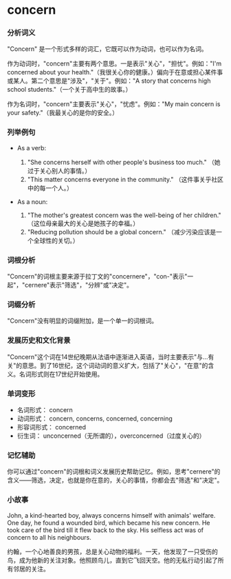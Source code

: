 # concern

### 分析词义

  

"Concern" 是一个形式多样的词汇，它既可以作为动词，也可以作为名词。

  

作为动词时，"concern"主要有两个意思。一是表示"关心"，"担忧"。例如："I'm concerned about your health."（我很关心你的健康。）偏向于在意或担心某件事或某人。第二个意思是"涉及"，"关于"。例如："A story that concerns high school students."（一个关于高中生的故事。）

  

作为名词时，"concern"主要表示"关心"，"忧虑"。例如："My main concern is your safety."（我最关心的是你的安全。）

  

### 列举例句

  

*   As a verb:
    
      
    
    1.  "She concerns herself with other people's business too much." （她过于关心别人的事情。）
    2.  "This matter concerns everyone in the community." （这件事关乎社区中的每一个人。）
    
      
    
*   As a noun:
    
      
    
    1.  "The mother's greatest concern was the well-being of her children." （这位母亲最大的关心是她孩子的幸福。）
    2.  "Reducing pollution should be a global concern." （减少污染应该是一个全球性的关切。）
    
      
    

  

### 词根分析

  

"Concern"的词根主要来源于拉丁文的"concernere"，"con-"表示"一起"，"cernere"表示"筛选"，"分辨"或"决定"。

  

### 词缀分析

  

"Concern"没有明显的词缀附加，是一个单一的词根词。

  

### 发展历史和文化背景

  

"Concern"这个词在14世纪晚期从法语中逐渐进入英语，当时主要表示"与...有关"的意思。到了16世纪，这个词动词的意义扩大，包括了"关心"，"在意"的含义。名词形式则在17世纪开始使用。

  

### 单词变形

  

*   名词形式： concern
*   动词形式： concern, concerns, concerned, concerning
*   形容词形式： concerned
*   衍生词： unconcerned（无所谓的），overconcerned（过度关心的）

  

### 记忆辅助

  

你可以通过"concern"的词根和词义发展历史帮助记忆。例如，思考"cernere"的含义——筛选，决定，也就是你在意的，关心的事情，你都会去"筛选"和"决定"。

  

### 小故事

  

John, a kind-hearted boy, always concerns himself with animals' welfare. One day, he found a wounded bird, which became his new concern. He took care of the bird till it flew back to the sky. His selfless act was of concern to all his neighbours.

  

约翰，一个心地善良的男孩，总是关心动物的福利。一天，他发现了一只受伤的鸟，成为他新的关注对象。他照顾鸟儿，直到它飞回天空。他的无私行动引起了所有邻居的关注。
